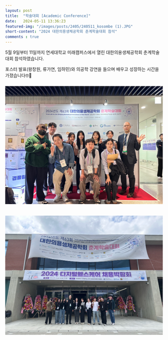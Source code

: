 ```yaml
---
layout: post 
title:  "학술대회 [Academic Conference]"
date:   2024-05-11 13:36:23
featured-img: "/images/posts/2405/240511_kosombe (1).JPG"
short-content: "2024 대한의용생체공학회 춘계학술대회 참석"
comments : true
---
```


5월 9일부터 11일까지 연세대학교 미래캠퍼스에서 열린 대한의용생체공학회 춘계학술대회 참석하였습니다. 
 
포스터 발표(왕창원, 류가연, 임하민)와 의공학 강연을 들으며 배우고 성장하는 시간을 가졌습니다🤓📝

<span class="image featured"><img src="/images/posts/2405/240511_kosombe (1).JPG" alt="" style='height: 400px; object-fit: contain;'></span>

<span class="image featured"><img src="/images/posts/2405/240511_kosombe (2).JPG" alt="" style='height: 400px; object-fit: contain;'></span>

